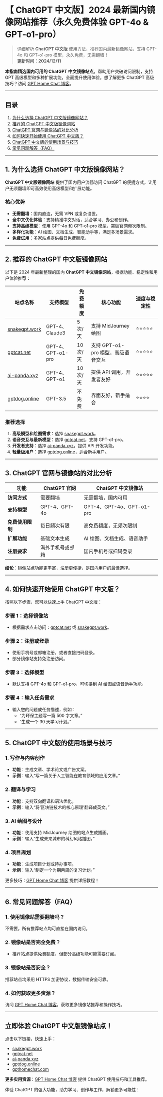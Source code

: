 # 【 ChatGPT 中文版】2024 最新国内镜像网站推荐（永久免费体验 GPT-4o & GPT-o1-pro）

> 详细解析 **ChatGPT 中文版** 使用方法，推荐国内最新镜像网站，支持 GPT-4o 和 GPT-o1-pro 模型，永久免费，无需翻墙！  
> **更新时间：2024/12/11**

**本指南精选国内可用的 ChatGPT 中文镜像站点**，帮助用户突破访问限制，支持 GPT 高级模型和多种扩展功能，全面提升使用体验。想了解更多 ChatGPT 高级技巧？访问 [GPT Home Chat 博客](https://gpthomechat.com/)。

---

## **目录**
1. [为什么选择 ChatGPT 中文版镜像网站？](#section1)
2. [推荐的 ChatGPT 中文版镜像网站](#section2)
3. [ChatGPT 官网与镜像站的对比分析](#section3)
4. [如何快速开始使用 ChatGPT 中文版？](#section4)
5. [ChatGPT 中文版的使用场景与技巧](#section5)
6. [常见问题解答（FAQ）](#section6)

---

## **1. 为什么选择 ChatGPT 中文版镜像网站？** <a id="section1"></a>

**ChatGPT 中文版镜像网站** 提供了国内用户流畅访问 ChatGPT 的便捷方式，让用户无须翻墙即可高效使用高级模型和扩展功能。

### **核心优势**
- **无需翻墙**：国内直连，无需 VPN 或复杂设置。
- **全中文优化体验**：支持精准中文对话，适合学习、办公和创作。
- **支持高级模型**：使用 GPT-4o 和 GPT-o1-pro 模型，突破官网频次限制。
- **多样化功能**：AI 绘图、文档生成、智能助手等，满足多场景需求。
- **免费试用**：多家站点提供每日免费额度。



---

## **2. 推荐的 ChatGPT 中文版镜像网站** <a id="section2"></a>

以下是 2024 年最新整理的国内 **ChatGPT 中文镜像网站**，根据功能、稳定性和用户体验推荐：

| **站点名称**         | **支持模型**       | **免费额度** | **核心功能**               | **速度与稳定性**     |
|----------------------|-------------------|--------------|---------------------------|---------------------|
| [snakegpt.work](https://snakegpt.work)    | GPT-4、Claude3    | 5 次/天      | 支持 MidJourney 绘图       | ⭐⭐⭐⭐⭐              |
| [gptcat.net](https://gptcat.net)         | GPT-4、GPT-o1-pro | 10 次/天     | 支持 GPT-o1-pro 模型，高级语音交互 | ⭐⭐⭐⭐⭐              |
| [ai-panda.xyz](https://ai-panda.xyz)     | GPT-4、GPT-o1     | 10 次/天     | 提供 API 调用，开发者友好       | ⭐⭐⭐⭐⭐              |
| [gptdog.online](https://gptdog.online)   | GPT-3.5           | 不免费       | 界面友好，新手适合           | ⭐⭐⭐⭐               |


### **推荐选择**
1. **高级模型和绘图需求**：选择 [snakegpt.work](https://snakegpt.work)。
2. **语音交互与最新模型**：选择 [gptcat.net](https://gptcat.net)，支持 GPT-o1-pro。
3. **开发者支持**：选择 [ai-panda.xyz](https://ai-panda.xyz)，提供 API 开发功能。
4. **轻量级用户**：选择 [gptdog.online](https://gptdog.online)，适合新手用户。


---

## **3. ChatGPT 官网与镜像站的对比分析** <a id="section3"></a>

| **功能**             | **ChatGPT 官网**       | **ChatGPT 中文镜像站** |
|----------------------|-----------------------|-----------------------|
| **访问方式**          | 需要翻墙                | 无需翻墙，国内可用      |
| **支持模型**          | GPT-4、GPT-4o          | GPT-4、GPT-4o、GPT-o1-pro |
| **免费使用限制**      | 每日频次有限            | 高免费额度，无频次限制   |
| **扩展功能**          | 基础文本生成            | AI 绘图、文档生成、语音助手 |
| **注册要求**          | 海外手机号或邮箱        | 国内手机号或扫码登录   |

**结论**：镜像站点功能更丰富，注册更便捷，是国内用户的最佳选择。

---

## **4. 如何快速开始使用 ChatGPT 中文版？** <a id="section4"></a>

按照以下步骤，您可以快速上手 ChatGPT 中文版：

### **步骤 1：选择镜像站**
- 根据需求点击访问：[gptcat.net](https://gptcat.net) 或 [snakegpt.work](https://snakegpt.work)。

### **步骤 2：注册或登录**
- 使用手机号或邮箱注册，或者直接扫码登录。
- 部分镜像站支持免注册访问。

### **步骤 3：选择模型**
- 默认支持 GPT-4o 和 GPT-o1-pro，可切换到 AI 绘图或语音助手功能。

### **步骤 4：输入任务需求**
- 输入您的问题或任务描述，例如：
  - “为环保主题写一篇 500 字文章。”
  - “生成一个 30 天学习计划。”

---

## **5. ChatGPT 中文版的使用场景与技巧** <a id="section5"></a>

### **1. 写作与内容创作**
- **功能**：生成文章、学术论文或广告文案。
- **示例**：输入“写一篇关于人工智能在教育领域的应用文章。”

### **2. 翻译与学习**
- **功能**：支持双向翻译和语法优化。
- **示例**：输入“将‘区块链技术的核心原理’翻译成英文。”

### **3. AI 绘图与设计**
- **功能**：使用支持 MidJourney 绘图的站点生成插画。
- **示例**：输入“生成未来城市的科幻风格插图。”

### **4. 项目规划**
- **功能**：生成项目计划或待办事项。
- **示例**：输入“制定一个为期两周的复习计划。”

更多技巧：[GPT Home Chat 博客](https://gpthomechat.com/) 提供详细教程！

---

## **6. 常见问题解答（FAQ）** <a id="section6"></a>

### **1. 使用镜像站需要翻墙吗？**
不需要，所有推荐站点均可直接在国内访问。

### **2. 镜像站是否完全免费？**
- 推荐站点提供免费额度，但部分高级功能可能需要订阅。

### **3. 镜像站是否安全？**
推荐站点均采用 HTTPS 加密协议，数据传输安全可靠。

### **4. 如何获取更多资源？**
访问 [GPT Home Chat 博客](https://gpthomechat.com/)，获取更多镜像站推荐和操作技巧。

---

## **立即体验 ChatGPT 中文版镜像站点！**

点击以下链接，快速上手：
- [snakegpt.work](https://snakegpt.work)
- [gptcat.net](https://gptcat.net)
- [ai-panda.xyz](https://ai-panda.xyz)
- [gptdog.online](https://gptdog.online)
- [gpthomechat.com](https://gpthomechat.com/)

**更多实用资源**：[GPT Home Chat 博客](https://gpthomechat.com/) 提供 ChatGPT 使用技巧和工具推荐。

体验 ChatGPT 的强大功能，助力学习、创作与工作，解锁更多可能性！
